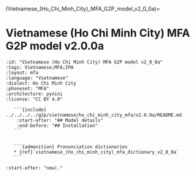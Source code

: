 
(Vietnamese_(Ho_Chi_Minh_City)_MFA_G2P_model_v2_0_0a)=
# Vietnamese (Ho Chi Minh City) MFA G2P model v2.0.0a

``````{g2p} Vietnamese (Ho Chi Minh City) MFA G2P model v2.0.0a
:id: "Vietnamese (Ho Chi Minh City) MFA G2P model v2_0_0a"
:tags: Vietnamese;MFA;IPA
:layout: mfa
:language: "Vietnamese"
:dialect: Ho Chi Minh City
:phoneset: "MFA"
:architecture: pynini
:license: "CC BY 4.0"

   ```{include} ../../../../g2p/vietnamese/ho_chi_minh_city_mfa/v2.0.0a/README.md
    :start-after: "## Model details"
    :end-before: "## Installation"
   ```


   ```{admonition} Pronunciation dictionaries
   * {ref}`vietnamese_(ho_chi_minh_city)_mfa_dictionary_v2_0_0a`
   ```
``````

```{include} ../../../../g2p/vietnamese/ho_chi_minh_city_mfa/v2.0.0a/README.md
:start-after: "new)."
```
